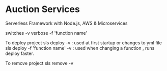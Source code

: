# Auction Services
 Serverless Framework with Node.js, AWS & Microservices

switches
-v verbose
-f 'function name'

To deploy project
sls deploy -v   : used at first startup or changes to yml file
sls deploy -f 'function name' -v : used when changing a function , runs deploy faster.

To remove project 
sls remove -v
